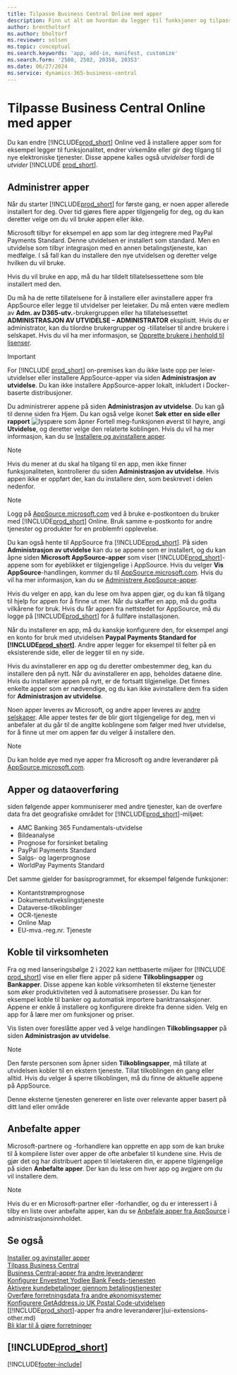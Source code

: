 ```yaml
---
title: Tilpasse Business Central Online med apper
description: Finn ut alt om hvordan du legger til funksjoner og tilpasser Business Central ved å installere apper i denne artikkelen.
author: brentholtorf
ms.author: bholtorf
ms.reviewer: solsen
ms.topic: conceptual
ms.search.keywords: 'app, add-in, manifest, customize'
ms.search.form: '2500, 2502, 20350, 20353'
ms.date: 06/27/2024
ms.service: dynamics-365-business-central
---
```

# <a name="customizing-business-central-online-using-apps"></a>Tilpasse Business Central Online med apper

Du kan endre [!INCLUDE[prod_short](includes/prod_short.md)] Online ved å installere apper som for eksempel legger til funksjonalitet, endrer virkemåte eller gir deg tilgang til nye elektroniske tjenester. Disse appene kalles også *utvidelser* fordi de *utvider* [!INCLUDE [prod_short](includes/prod_short.md)].

## <a name="manage-apps"></a>Administrer apper

Når du starter [!INCLUDE[prod_short](includes/prod_short.md)] for første gang, er noen apper allerede installert for deg. Over tid gjøres flere apper tilgjengelig for deg, og du kan deretter velge om du vil bruke appen eller ikke.

Microsoft tilbyr for eksempel en app som lar deg integrere med PayPal Payments Standard. Denne utvidelsen er installert som standard. Men en utvidelse som tilbyr integrasjon med en annen betalingstjeneste, kan medfølge. I så fall kan du installere den nye utvidelsen og deretter velge hvilken du vil bruke.  

Hvis du vil bruke en app, må du har tildelt tillatelsessettene som ble installert med den.

Du må ha de rette tillatelsene for å installere eller avinstallere apper fra AppSource eller legge til utvidelser per leietaker. Du må enten være medlem av **Adm. av D365-utv.**-brukergruppen eller ha tillatelsessettet **ADMINISTRASJON AV UTVIDELSE – ADMINISTRATOR** eksplisitt. Hvis du er administrator, kan du tilordne brukergrupper og -tillatelser til andre brukere i selskapet. Hvis du vil ha mer informasjon, se [Opprette brukere i henhold til lisenser](ui-how-users-permissions.md).  

> [!IMPORTANT]  
> For [!INCLUDE [prod_short](includes/prod_short.md)] on-premises kan du ikke laste opp per leier-utvidelser eller installere AppSource-apper via siden **Administrasjon av utvidelse**. Du kan ikke installere AppSource-apper lokalt, inkludert i Docker-baserte distribusjoner.

Du administrerer appene på siden **Administrasjon av utvidelse**. Du kan gå til denne siden fra Hjem. Du kan også velge ikonet **Søk etter en side eller rapport** ![lyspære som åpner Fortell meg-funksjonen](media/ui-search/search_small.png "Fortell hva du vil gjøre") øverst til høyre, angi **Utvidelse**, og deretter velge den relaterte koblingen. Hvis du vil ha mer informasjon, kan du se [Installere og avinstallere apper](ui-extensions-install-uninstall.md).

> [!NOTE]  
> Hvis du mener at du skal ha tilgang til en app, men ikke finner funksjonaliteten, kontrollerer du siden **Administrasjon av utvidelse**. Hvis appen ikke er oppført der, kan du installere den, som beskrevet i delen nedenfor.  

> [!NOTE]  
> Logg på [AppSource.microsoft.com](https://appsource.microsoft.com/) ved å bruke e-postkontoen du bruker med [!INCLUDE[prod_short](includes/prod_short.md)] Online. Bruk samme e-postkonto for andre tjenester og produkter for en problemfri opplevelse.  

Du kan også hente til AppSource fra [!INCLUDE[prod_short](includes/prod_short.md)]. På siden **Administrasjon av utvidelse** kan du se appene som er installert, og du kan åpne siden **Microsoft AppSource-apper** som viser [!INCLUDE[prod_short](includes/prod_short.md)]-appene som for øyeblikket er tilgjengelige i AppSource. Hvis du velger **Vis AppSource**-handlingen, kommer du til [AppSource.microsoft.com](https://go.microsoft.com/fwlink/?linkid=2081646). Hvis du vil ha mer informasjon, kan du se [Administrere AppSource-apper](admin-manage-appsource-apps.md).

Hvis du velger en app, kan du lese om hva appen gjør, og du kan få tilgang til hjelp for appen for å finne ut mer. Når du skaffer en app, må du godta vilkårene for bruk. Hvis du får appen fra nettstedet for AppSource, må du logge på [!INCLUDE[prod_short](includes/prod_short.md)] for å fullføre installasjonen.  

Når du installerer en app, må du kanskje konfigurere den, for eksempel angi en konto for bruk med utvidelsen **Paypal Payments Standard for [!INCLUDE[prod_short](includes/prod_short.md)]**. Andre apper legger for eksempel til felter på en eksisterende side, eller de legger til en ny side.

Hvis du avinstallerer en app og du deretter ombestemmer deg, kan du installere den på nytt. Når du avinstallerer en app, beholdes dataene dine. Hvis du installerer appen på nytt, er de fortsatt tilgjenelige. Det finnes enkelte apper som er nødvendige, og du kan ikke avinstallere dem fra siden for **Administrasjon av utvidelse**.

Noen apper leveres av Microsoft, og andre apper leveres av [andre selskaper](ui-extensions-other.md). Alle apper testes før de blir gjort tilgjengelige for deg, men vi anbefaler at du går til de angitte koblingene som følger med hver utvidelse, for å finne ut mer om appen før du velger å installere den.  

> [!NOTE]  
> Du kan holde øye med nye apper fra Microsoft og andre leverandører på [AppSource.microsoft.com](https://appsource.microsoft.com/marketplace/apps?product=dynamics-365%3Bdynamics-365-business-central&page=1).

## <a name="apps-and-data-transfer"></a>Apper og dataoverføring

siden følgende apper kommuniserer med andre tjenester, kan de overføre data fra det geografiske området for [!INCLUDE[prod_short](includes/prod_short.md)]-miljøet:

* AMC Banking 365 Fundamentals-utvidelse
* Bildeanalyse
* Prognose for forsinket betaling
* PayPal Payments Standard
* Salgs- og lagerprognose
* WorldPay Payments Standard

Det samme gjelder for basisprogrammet, for eksempel følgende funksjoner:

* Kontantstrømprognose
* Dokumentutvekslingstjeneste
* Dataverse-tilkoblinger
* OCR-tjeneste
* Online Map
* EU-mva.-reg.nr. Tjeneste

## <a name="connect-your-business"></a>Koble til virksomheten

Fra og med lanseringsbølge 2 i 2022 kan nettbaserte miljøer for [!INCLUDE [prod_short](includes/prod_short.md)] vise en eller flere apper på sidene **Tilkoblingsapper** og **Bankapper**. Disse appene kan koble virksomheten til eksterne tjenester som øker produktiviteten ved å automatisere prosesser. Du kan for eksempel koble til banker og automatisk importere banktransaksjoner. Appene er enkle å installere og konfigurere direkte fra denne siden. Velg en app for å lære mer om funksjoner og priser.  

Vis listen over foreslåtte apper ved å velge handlingen **Tilkoblingsapper** på siden **Administrasjon av utvidelse**.  

> [!NOTE]
> Den første personen som åpner siden **Tilkoblingsapper**, må tillate at utvidelsen kobler til en ekstern tjeneste. Tillat tilkoblingen én gang eller alltid. Hvis du velger å sperre tilkoblingen, må du finne de aktuelle appene på AppSource.

Denne eksterne tjenesten genererer en liste over relevante apper basert på ditt land eller område

## <a name="recommended-apps"></a>Anbefalte apper

Microsoft-partnere og -forhandlere kan opprette en app som de kan bruke til å kompilere lister over apper de ofte anbefaler til kundene sine. Hvis de gjør det og har distribuert appen til leietakeren din, er appene tilgjengelige på siden **Anbefalte apper**. Der kan du lese om hver app og avgjøre om du vil installere dem.

> [!NOTE]
> Hvis du er en Microsoft-partner eller -forhandler, og du er interessert i å tilby en liste over anbefalte apper, kan du se [Anbefale apper fra AppSource](/dynamics365/business-central/dev-itpro/administration/recommend-apps) i administrasjonsinnholdet.

## <a name="see-also"></a>Se også

[Installer og avinstaller apper](ui-extensions-install-uninstall.md)  
[Tilpass Business Central](ui-customizing-overview.md)  
[Business Central-apper fra andre leverandører](ui-extensions-other.md)  
[Konfigurer Envestnet Yodlee Bank Feeds-tjenesten](bank-how-setup-bank-statement-service.md)  
[Aktivere kundebetalinger gjennom betalingstjenester](sales-how-enable-payment-service-extensions.md)  
[Overføre forretningsdata fra andre økonomisystemer](across-import-data-configuration-packages.md)  
[Konfigurere GetAddress.io UK Postal Code-utvidelsen](LocalFunctionality/UnitedKingdom/uk-setup-postal-code-service.md)  
[[!INCLUDE[prod_short](includes/prod_short.md)]-apper fra andre leverandører](ui-extensions-other.md)  
[Bli klar til å gjøre forretninger](ui-get-ready-business.md)  

## [!INCLUDE[prod_short](includes/free_trial_md.md)]  


[!INCLUDE[footer-include](includes/footer-banner.md)]
